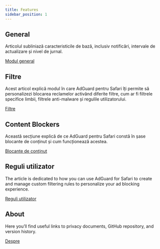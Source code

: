 ```yaml
---
title: Features
sidebar_position: 1
---
```


## General

Articolul subliniază caracteristicile de bază, inclusiv notificări, intervale de actualizare și nivel de jurnal.

[Modul general](adguard-for-safari/features/general.md)

## Filtre

Acest articol explică modul în care AdGuard pentru Safari îți permite să personalizezi blocarea reclamelor activând diferite filtre, cum ar fi filtrele specifice limbii, filtrele anti-malware și regulile utilizatorului.

[Filtre](/adguard-for-safari/features/filters.md)

## Content Blockers

Această secțiune explică de ce AdGuard pentru Safari constă în șase blocante de conținut și cum funcționează acestea.

[Blocante de conţinut](/adguard-for-safari/features/content-blockers/content-blockers.md)

## Reguli utilizator

The article is dedicated to how you can use AdGuard for Safari to create and manage custom filtering rules to personalize your ad blocking experience.

[Reguli utilizator](/adguard-for-safari/features/rules.md)

## About

Here you’ll find useful links to privacy documents, GitHub repository, and version history.

[Despre](/adguard-for-safari/features/about.md)
